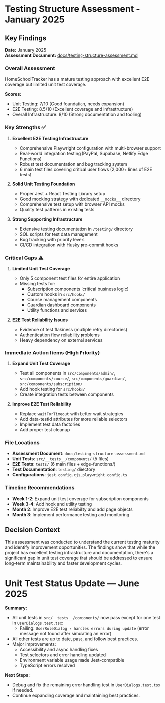 # Testing Structure Assessment - January 2025

## Key Findings

**Date:** January 2025  
**Assessment Document:** [docs/testing-structure-assessment.md](../docs/testing-structure-assessment.md)

### Overall Assessment
HomeSchoolTracker has a mature testing approach with excellent E2E coverage but limited unit test coverage.

**Scores:**
- Unit Testing: 7/10 (Good foundation, needs expansion)
- E2E Testing: 8.5/10 (Excellent coverage and infrastructure)  
- Overall Infrastructure: 8/10 (Strong documentation and tooling)

### Key Strengths ✅
1. **Excellent E2E Testing Infrastructure**
   - Comprehensive Playwright configuration with multi-browser support
   - Real-world integration testing (PayPal, Supabase, Netlify Edge Functions)
   - Robust test documentation and bug tracking system
   - 6 main test files covering critical user flows (2,000+ lines of E2E tests)

2. **Solid Unit Testing Foundation**
   - Proper Jest + React Testing Library setup
   - Good mocking strategy with dedicated `__mocks__` directory
   - Comprehensive test setup with browser API mocks
   - Quality test patterns in existing tests

3. **Strong Supporting Infrastructure**
   - Extensive testing documentation in `/testing/` directory
   - SQL scripts for test data management
   - Bug tracking with priority levels
   - CI/CD integration with Husky pre-commit hooks

### Critical Gaps ⚠️
1. **Limited Unit Test Coverage**
   - Only 5 component test files for entire application
   - Missing tests for:
     - Subscription components (critical business logic)
     - Custom hooks in `src/hooks/`
     - Course management components
     - Guardian dashboard components
     - Utility functions and services

2. **E2E Test Reliability Issues**
   - Evidence of test flakiness (multiple retry directories)
   - Authentication flow reliability problems
   - Heavy dependency on external services

### Immediate Action Items (High Priority)
1. **Expand Unit Test Coverage**
   - Test all components in `src/components/admin/`, `src/components/course/`, `src/components/guardian/`, `src/components/subscription/`
   - Add hook testing for `src/hooks/`
   - Create integration tests between components

2. **Improve E2E Test Reliability**
   - Replace `waitForTimeout` with better wait strategies
   - Add data-testid attributes for more reliable selectors
   - Implement test data factories
   - Add proper test cleanup

### File Locations
- **Assessment Document**: `docs/testing-structure-assessment.md`
- **Unit Tests**: `src/__tests__/components/` (5 files)
- **E2E Tests**: `tests/` (6 main files + edge-functions/)
- **Test Documentation**: `testing/` directory
- **Configurations**: `jest.config.cjs`, `playwright.config.ts`

### Timeline Recommendations
- **Week 1-2**: Expand unit test coverage for subscription components
- **Week 3-4**: Add hook and utility testing
- **Month 2**: Improve E2E test reliability and add page objects
- **Month 3**: Implement performance testing and monitoring

## Decision Context
This assessment was conducted to understand the current testing maturity and identify improvement opportunities. The findings show that while the project has excellent testing infrastructure and documentation, there's a significant gap in unit test coverage that should be addressed to ensure long-term maintainability and faster development cycles.

# Unit Test Status Update — June 2025

**Summary:**
- All unit tests in `src/__tests__/components/` now pass except for one test in `UserDialogs.test.tsx`:
  - Failing: `UserRoleDialog › handles errors during update` (error message not found after simulating an error)
- All other tests are up to date, pass, and follow best practices.
- Major improvements:
  - Accessibility and async handling fixes
  - Test selectors and error handling updated
  - Environment variable usage made Jest-compatible
  - TypeScript errors resolved

**Next Steps:**
- Debug and fix the remaining error handling test in `UserDialogs.test.tsx` if needed.
- Continue expanding coverage and maintaining best practices. 